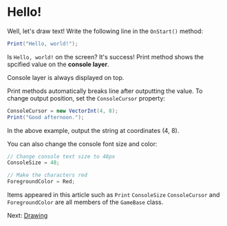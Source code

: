 # Hello!

Well, let's draw text! Write the following line in the `OnStart()` method:

```cs
Print("Hello, world!");
```

Is `Hello, world!` on the screen? It's success! Print method shows the spcified
value on the **console layer**.

Console layer is always displayed on top.

Print methods automatically breaks line after outputting the value. To change
output position, set the `ConsoleCursor` property:

```cs
ConsoleCursor = new VectorInt(4, 8);
Print("Good afternoon.");
```

In the above example, output the string at coordinates (4, 8).

You can also change the console font size and color:

```cs
// Change console text size to 48px
ConsoleSize = 48;

// Make the characters red
ForegroundColor = Red;
```

Items appeared in this article such as `Print` `ConsoleSize` `ConsoleCursor` and
`ForegroundColor` are all members of the `GameBase` class.

Next: [Drawing](drawing.md)
